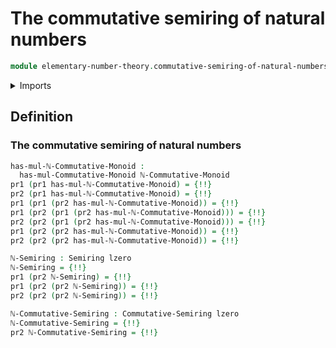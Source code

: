 # The commutative semiring of natural numbers

```agda
module elementary-number-theory.commutative-semiring-of-natural-numbers where
```

<details><summary>Imports</summary>

```agda
open import commutative-algebra.commutative-semirings

open import elementary-number-theory.monoid-of-natural-numbers-with-addition
open import elementary-number-theory.multiplication-natural-numbers

open import foundation.dependent-pair-types
open import foundation.universe-levels

open import ring-theory.semirings
```

</details>

## Definition

### The commutative semiring of natural numbers

```agda
has-mul-ℕ-Commutative-Monoid :
  has-mul-Commutative-Monoid ℕ-Commutative-Monoid
pr1 (pr1 has-mul-ℕ-Commutative-Monoid) = {!!}
pr2 (pr1 has-mul-ℕ-Commutative-Monoid) = {!!}
pr1 (pr1 (pr2 has-mul-ℕ-Commutative-Monoid)) = {!!}
pr1 (pr2 (pr1 (pr2 has-mul-ℕ-Commutative-Monoid))) = {!!}
pr2 (pr2 (pr1 (pr2 has-mul-ℕ-Commutative-Monoid))) = {!!}
pr1 (pr2 (pr2 has-mul-ℕ-Commutative-Monoid)) = {!!}
pr2 (pr2 (pr2 has-mul-ℕ-Commutative-Monoid)) = {!!}

ℕ-Semiring : Semiring lzero
ℕ-Semiring = {!!}
pr1 (pr2 ℕ-Semiring) = {!!}
pr1 (pr2 (pr2 ℕ-Semiring)) = {!!}
pr2 (pr2 (pr2 ℕ-Semiring)) = {!!}

ℕ-Commutative-Semiring : Commutative-Semiring lzero
ℕ-Commutative-Semiring = {!!}
pr2 ℕ-Commutative-Semiring = {!!}
```
